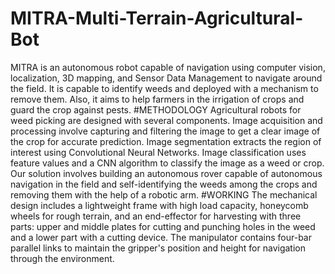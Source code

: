 # MITRA-Multi-Terrain-Agricultural-Bot
MITRA is an autonomous robot capable of navigation using computer vision, localization, 3D mapping, and Sensor Data Management to navigate around the field. It is capable to identify weeds and deployed with a mechanism to remove them. Also, it aims to help farmers in the irrigation of crops and guard the crop against pests.
#METHODOLOGY
Agricultural robots for weed picking are designed with several components. Image acquisition and processing involve capturing and filtering the image to get a clear image of the crop for accurate prediction. Image segmentation extracts the region of interest using Convolutional Neural Networks. Image classification uses feature values and a CNN algorithm to classify the image as a weed or crop. Our solution involves building an autonomous rover capable of autonomous navigation in the field and self-identifying the weeds among the crops and removing them with the help of a robotic arm.
#WORKING
The mechanical design includes a lightweight frame with high load capacity, honeycomb wheels for rough terrain, and an end-effector for harvesting with three parts: upper and middle plates for cutting and punching holes in the weed and a lower part with a cutting device. The manipulator contains four-bar parallel links to maintain the gripper's position and height for navigation through the environment.
